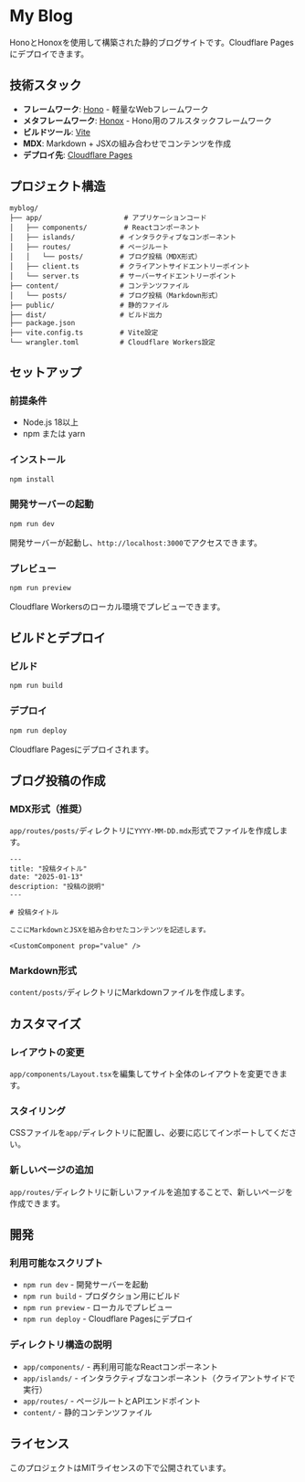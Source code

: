 # My Blog

HonoとHonoxを使用して構築された静的ブログサイトです。Cloudflare Pagesにデプロイできます。

## 技術スタック

- **フレームワーク**: [Hono](https://hono.dev/) - 軽量なWebフレームワーク
- **メタフレームワーク**: [Honox](https://honox.dev/) - Hono用のフルスタックフレームワーク
- **ビルドツール**: [Vite](https://vitejs.dev/)
- **MDX**: Markdown + JSXの組み合わせでコンテンツを作成
- **デプロイ先**: [Cloudflare Pages](https://pages.cloudflare.com/)

## プロジェクト構造

```
myblog/
├── app/                    # アプリケーションコード
│   ├── components/         # Reactコンポーネント
│   ├── islands/           # インタラクティブなコンポーネント
│   ├── routes/            # ページルート
│   │   └── posts/         # ブログ投稿（MDX形式）
│   ├── client.ts          # クライアントサイドエントリーポイント
│   └── server.ts          # サーバーサイドエントリーポイント
├── content/               # コンテンツファイル
│   └── posts/             # ブログ投稿（Markdown形式）
├── public/                # 静的ファイル
├── dist/                  # ビルド出力
├── package.json
├── vite.config.ts         # Vite設定
└── wrangler.toml          # Cloudflare Workers設定
```

## セットアップ

### 前提条件

- Node.js 18以上
- npm または yarn

### インストール

```bash
npm install
```

### 開発サーバーの起動

```bash
npm run dev
```

開発サーバーが起動し、`http://localhost:3000`でアクセスできます。

### プレビュー

```bash
npm run preview
```

Cloudflare Workersのローカル環境でプレビューできます。

## ビルドとデプロイ

### ビルド

```bash
npm run build
```

### デプロイ

```bash
npm run deploy
```

Cloudflare Pagesにデプロイされます。

## ブログ投稿の作成

### MDX形式（推奨）

`app/routes/posts/`ディレクトリに`YYYY-MM-DD.mdx`形式でファイルを作成します。

```mdx
---
title: "投稿タイトル"
date: "2025-01-13"
description: "投稿の説明"
---

# 投稿タイトル

ここにMarkdownとJSXを組み合わせたコンテンツを記述します。

<CustomComponent prop="value" />
```

### Markdown形式

`content/posts/`ディレクトリにMarkdownファイルを作成します。

## カスタマイズ

### レイアウトの変更

`app/components/Layout.tsx`を編集してサイト全体のレイアウトを変更できます。

### スタイリング

CSSファイルを`app/`ディレクトリに配置し、必要に応じてインポートしてください。

### 新しいページの追加

`app/routes/`ディレクトリに新しいファイルを追加することで、新しいページを作成できます。

## 開発

### 利用可能なスクリプト

- `npm run dev` - 開発サーバーを起動
- `npm run build` - プロダクション用にビルド
- `npm run preview` - ローカルでプレビュー
- `npm run deploy` - Cloudflare Pagesにデプロイ

### ディレクトリ構造の説明

- `app/components/` - 再利用可能なReactコンポーネント
- `app/islands/` - インタラクティブなコンポーネント（クライアントサイドで実行）
- `app/routes/` - ページルートとAPIエンドポイント
- `content/` - 静的コンテンツファイル

## ライセンス

このプロジェクトはMITライセンスの下で公開されています。
